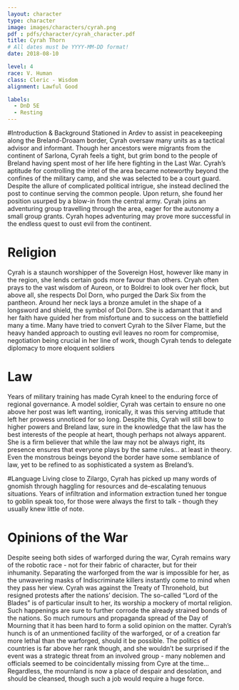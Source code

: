 ```yaml
---
layout: character
type: character
image: images/characters/cyrah.png
pdf : pdfs/character/cyrah_character.pdf
title: Cyrah Thorn
# All dates must be YYYY-MM-DD format!
date: 2018-08-10

level: 4
race: V. Human
class: Cleric - Wisdom
alignment: Lawful Good

labels:
  - DnD 5E
  - Resting
---
```


#Introduction & Background
Stationed in Ardev to assist in peacekeeping along the Breland-Droaam border, Cyrah oversaw
many units as a tactical advisor and informant. Though her ancestors were migrants from the
continent of Sarlona, Cyrah feels a tight, but grim bond to the people of Breland having spent
most of her life here fighting in the Last War.
Cyrah’s aptitude for controlling the intel of the area became
noteworthy beyond the confines of the military camp, and she
was selected to be a court guard. Despite the allure of
complicated political intrigue, she instead declined the post to
continue serving the common people. Upon return, she found
her position usurped by a blow-in from the central army. Cyrah
joins an adventuring group travelling through the area, eager for
the autonomy a small group grants. Cyrah hopes adventuring
may prove more successful in the endless quest to oust evil
from the continent.

# Religion
Cyrah is a staunch worshipper of the Sovereign Host, however like many in
the region, she lends certain gods more favour than others. Cryah often
prays to the vast wisdom of Aureon, or to Boldrei to look over her flock, but
above all, she respects Dol Dorn, who purged the Dark Six from the
pantheon.
Around her neck lays a bronze amulet in the shape of a longsword and
shield, the symbol of Dol Dorn. She is adamant that it and her faith have guided her from
misfortune and to success on the battlefield many a time.
Many have tried to convert Cyrah to the Silver Flame, but the heavy handed approach to
ousting evil leaves no room for compromise, negotiation being crucial in her line of work, though
Cyrah tends to delegate diplomacy to more eloquent soldiers

# Law
Years of military training has made Cyrah kneel to the enduring force of regional governance. A
model soldier, Cyrah was certain to ensure no one above her post was left wanting, ironically, it
was this serving attitude that left her prowess unnoticed for so long.
Despite this, Cyrah will still bow to higher powers and Breland law, sure in the knowledge that
the law has the best interests of the people at heart, though perhaps not always apparent. She
is a firm believer that while the law may not be always right, its presence ensures that everyone
plays by the same rules... at least in theory.
Even the monstrous beings beyond the border have some semblance of law, yet to be refined to
as sophisticated a system as Breland’s.

#Language
Living close to Zilargo, Cyrah has picked up many words of gnomish through haggling for
resources and de-escalating tenuous situations.
Years of infiltration and information extraction tuned her tongue to goblin speak too, for those
were always the first to talk - though they usually knew little of note.

# Opinions of the War
Despite seeing both sides of warforged during the war, Cyrah remains wary of the robotic race -
not for their fabric of character, but for their inhumanity. Separating the warforged from the war
is impossible for her, as the unwavering masks of Indiscriminate killers instantly come to mind
when they pass her view. Cyrah was against the Treaty of Thronehold, but resigned protests
after the nations’ decision.
The so-called “Lord of the Blades” is of particular insult to her, its worship a mockery of mortal
religion. Such happenings are sure to further corrode the already strained bonds of the nations.
So much rumours and propaganda spread of the Day of Mourning that it has been hard to form
a solid opinion on the matter. Cyrah’s hunch is of an unmentioned facility of the warforged, or of
a creation far more lethal than the warforged, should it be possible. The politics of countries is
far above her rank though, and she wouldn’t be surprised if the event was a strategic threat from
an involved group - many noblemen and officials seemed to be coincidentally missing from Cyre
at the time...
Regardless, the mournland is now a place of despair and desolation, and should be cleansed,
though such a job would require a huge force.
